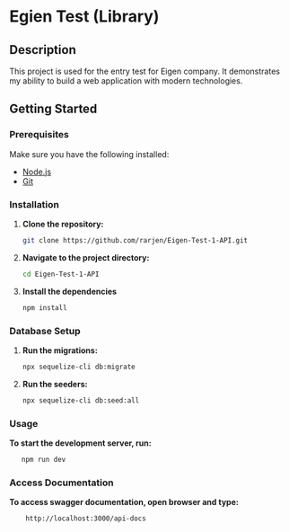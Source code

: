 # Egien Test (Library)

## Description

This project is used for the entry test for Eigen company. It demonstrates my ability to build a web application with modern technologies.

## Getting Started

### Prerequisites

Make sure you have the following installed:

- [Node.js](https://nodejs.org/)
- [Git](https://git-scm.com/)

### Installation

1. **Clone the repository:**
   ```bash
   git clone https://github.com/rarjen/Eigen-Test-1-API.git
   ```
2. **Navigate to the project directory:**

   ```bash
   cd Eigen-Test-1-API
   ```

3. **Install the dependencies**
   ```bash
   npm install
   ```

### Database Setup

1. **Run the migrations:**
   ```bash
   npx sequelize-cli db:migrate
   ```
2. **Run the seeders:**
   ```bash
   npx sequelize-cli db:seed:all
   ```

### Usage

**To start the development server, run:**

```bash
   npm run dev
```

### Access Documentation

**To access swagger documentation, open browser and type:**

```bash
    http://localhost:3000/api-docs
```
